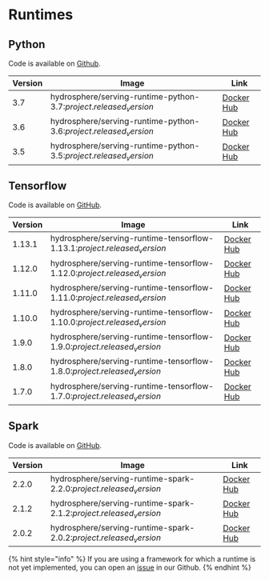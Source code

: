 # Runtimes



## Python

Code is available on [Github](https://github.com/Hydrospheredata/hydro-serving-python).

| Version | Image | Link |
| ------- | ----- | ---- |
| 3.7 | hydrosphere/serving-runtime-python-3.7:$project.released_version$ | [Docker Hub](https://hub.docker.com/r/hydrosphere/serving-runtime-python-3.7) |
| 3.6 | hydrosphere/serving-runtime-python-3.6:$project.released_version$ | [Docker Hub](https://hub.docker.com/r/hydrosphere/serving-runtime-python-3.6) |
| 3.5 | hydrosphere/serving-runtime-python-3.5:$project.released_version$ | [Docker Hub](https://hub.docker.com/r/hydrosphere/serving-runtime-python-3.5) |

## Tensorflow

Code is available on [GitHub](https://github.com/Hydrospheredata/hydro-serving-tensorflow).

| Version | Image | Link |
| ------- | ----- | ---- |
| 1.13.1 | hydrosphere/serving-runtime-tensorflow-1.13.1:$project.released_version$ | [Docker Hub](https://hub.docker.com/r/hydrosphere/serving-runtime-tensorflow-1.13.1) |
| 1.12.0 | hydrosphere/serving-runtime-tensorflow-1.12.0:$project.released_version$ | [Docker Hub](https://hub.docker.com/r/hydrosphere/serving-runtime-tensorflow-1.12.0) |
| 1.11.0 | hydrosphere/serving-runtime-tensorflow-1.11.0:$project.released_version$ | [Docker Hub](https://hub.docker.com/r/hydrosphere/serving-runtime-tensorflow-1.11.0) |
| 1.10.0 | hydrosphere/serving-runtime-tensorflow-1.10.0:$project.released_version$ | [Docker Hub](https://hub.docker.com/r/hydrosphere/serving-runtime-tensorflow-1.10.0) |
| 1.9.0 | hydrosphere/serving-runtime-tensorflow-1.9.0:$project.released_version$ | [Docker Hub](https://hub.docker.com/r/hydrosphere/serving-runtime-tensorflow-1.9.0) |
| 1.8.0 | hydrosphere/serving-runtime-tensorflow-1.8.0:$project.released_version$ | [Docker Hub](https://hub.docker.com/r/hydrosphere/serving-runtime-tensorflow-1.8.0) |
| 1.7.0 | hydrosphere/serving-runtime-tensorflow-1.7.0:$project.released_version$ | [Docker Hub](https://hub.docker.com/r/hydrosphere/serving-runtime-tensorflow-1.7.0) |

## Spark

Code is available on [GitHub](https://github.com/Hydrospheredata/hydro-serving-spark).

| Version | Image | Link |
| ------- | ----- | ---- |
| 2.2.0 | hydrosphere/serving-runtime-spark-2.2.0:$project.released_version$ | [Docker Hub](https://hub.docker.com/r/hydrosphere/serving-runtime-spark-2.2.0) |
| 2.1.2 | hydrosphere/serving-runtime-spark-2.1.2:$project.released_version$ | [Docker Hub](https://hub.docker.com/r/hydrosphere/serving-runtime-spark-2.1.2) |
| 2.0.2 | hydrosphere/serving-runtime-spark-2.0.2:$project.released_version$ | [Docker Hub](https://hub.docker.com/r/hydrosphere/serving-runtime-spark-2.0.2) |


{% hint style="info" %}
If you are using a framework for which a runtime is not yet implemented, you 
can open an [issue][github-serving-new-issue] in our Github.
{% endhint %}

[github-serving-new-issue]: https://github.com/Hydrospheredata/hydro-serving/issues/new
